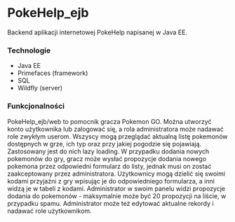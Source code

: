 # PokeHelp_ejb
Backend aplikacji internetowej PokeHelp napisanej w Java EE. 

### Technologie
- Java EE
- Primefaces (framework)
- SQL
- Wildfly (server)

### Funkcjonalności
PokeHelp_ejb/web to pomocnik gracza Pokemon GO. Można utworzyć konto użytkownika lub zalogować się, a rola administratora może nadawać role zwykłym userom. Wszyscy mogą przeglądać aktualną listę pokemonów dostępnych w grze, ich typ oraz przy jakiej pogodzie się pojawiają. Zastosowany jest do nich lazy loading. 
W przypadku dodania nowych pokemonów do gry, gracz może wysłać propozycje dodania nowego pokemona przez odpowiedni formularz do listy, jednak musi on zostać zaakceptowany przez administratora.
Użytkownicy mogą dzielić się swoimi kodami przyjaźni z gry wpisując je do odpowiedniego formularza, a inni widzą je w tabeli z kodami. 
Administrator w swoim panelu widzi propozycje dodania do pokemonów - maksymalnie może być 20 propozycji na liście, w przypadku spamu. Administrator może też edytować aktualne rekordy i nadawać role użytkownikom.
